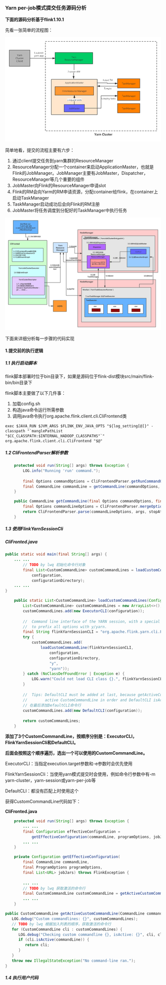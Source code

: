 ### Yarn per-job模式提交任务源码分析

**下面的源码分析基于flink1.10.1**

先看一张简单的流程图：

<div align=center>
  <img src="images/submitJob.png" />
</div>

简单地看，提交的流程主要有六步：

1. 通过client提交任务到yarn集群的ResourceManager
2. ResourceManager分配一个container来启动ApplicationMaster，也就是Flink的JobManager。JobManager主要有JobMaster，Dispatcher，ResourceManager等几个重要的组件
3. JobMaster向Flink的ResourceManager申请slot
4. Flink的RM会向Yarm的RM申请资源，分配container给flink，在container上启动TaskManager
5. TaskManager启动成功后会向Flink的RM注册
6. JobMaster将任务调度到分配好的TaskManager中执行任务

<div align=center>
  <img src="images/submitApplication流程.png" />
</div>



下面来详细分析每一步骤的代码实现

#### 1.提交前的执行逻辑

##### 1.1 执行启动脚本

flink脚本部署时位于bin目录下，如果是源码位于flink-dist模块src/main/flink-bin/bin目录下

flink脚本主要做了以下几件事：

1. 加载config.sh
2. 构造java命令运行所需参数
3. 调用java命令执行org.apache.flink.client.cli.CliFrontend类

```shell
exec $JAVA_RUN $JVM_ARGS $FLINK_ENV_JAVA_OPTS "${log_setting[@]}" -classpath "`manglePathList "$CC_CLASSPATH:$INTERNAL_HADOOP_CLASSPATHS"`" org.apache.flink.client.cli.CliFrontend "$@"
```



##### 1.2 CliFrontendParser解析参数

```java
	protected void run(String[] args) throws Exception {
		LOG.info("Running 'run' command.");

		final Options commandOptions = CliFrontendParser.getRunCommandOptions();
		final CommandLine commandLine = getCommandLine(commandOptions, args, true);
	}
```

```java
	public CommandLine getCommandLine(final Options commandOptions, final String[] args, final boolean stopAtNonOptions) throws CliArgsException {
		final Options commandLineOptions = CliFrontendParser.mergeOptions(commandOptions, customCommandLineOptions);
		return CliFrontendParser.parse(commandLineOptions, args, stopAtNonOptions);
	}
```



##### 1.3 使用FlinkYarnSessionCli

##### CliFronted.java

```java
public static void main(final String[] args) {
	...	...
		// TODO by lwq 初始化命令行对象
		final List<CustomCommandLine> customCommandLines = loadCustomCommandLines(
			configuration,
			configurationDirectory);
	...	...
}
```

```java
	public static List<CustomCommandLine> loadCustomCommandLines(Configuration configuration, String configurationDirectory) {
		List<CustomCommandLine> customCommandLines = new ArrayList<>();
		customCommandLines.add(new ExecutorCLI(configuration));

		//	Command line interface of the YARN session, with a special initialization here
		//	to prefix all options with y/yarn.
		final String flinkYarnSessionCLI = "org.apache.flink.yarn.cli.FlinkYarnSessionCli";
		try {
			customCommandLines.add(
				loadCustomCommandLine(flinkYarnSessionCLI,
					configuration,
					configurationDirectory,
					"y",
					"yarn"));
		} catch (NoClassDefFoundError | Exception e) {
			LOG.warn("Could not load CLI class {}.", flinkYarnSessionCLI, e);
		}

		//	Tips: DefaultCLI must be added at last, because getActiveCustomCommandLine(..) will get the
		//	      active CustomCommandLine in order and DefaultCLI isActive always return true.
		// 在最后添加DefaultCLI命令行
		customCommandLines.add(new DefaultCLI(configuration));

		return customCommandLines;
	}
```

**添加了3个CustomCommandLine，按顺序分别是：ExecutorCLI，FlinkYarnSessionCli和DefaultCLI。**

**后面会按照这个顺序遍历，选出一个可以使用的CustomCommandLine。**

ExecutorCLI：当指定execution.target参数和-e参数时会优先使用

FlinkYarnSessionCli：当使用yarn模式提交时会使用，例如命令行参数中有-m yarn-cluster，yarn-session或yarn-per-job等

DefaultCLI：都没有匹配上时使用这个

获得CustomCommandLine代码如下：

**CliFronted.java**

```java
	protected void run(String[] args) throws Exception {
		...	...
		final Configuration effectiveConfiguration =
			getEffectiveConfiguration(commandLine, programOptions, jobJars);
		...	...
	}
```

```java
	private Configuration getEffectiveConfiguration(
		final CommandLine commandLine,
		final ProgramOptions programOptions,
		final List<URL> jobJars) throws FlinkException {

        ...	...
		// TODO by lwq 获取激活的命令行
		final CustomCommandLine customCommandLine = getActiveCustomCommandLine(checkNotNull(commandLine));
		...	...
	}
```

```java
public CustomCommandLine getActiveCustomCommandLine(CommandLine commandLine) {
   LOG.debug("Custom commandlines: {}", customCommandLines);
   // TODO by lwq 根据加入列表的顺序，获取激活的命令行
   for (CustomCommandLine cli : customCommandLines) {
      LOG.debug("Checking custom commandline {}, isActive: {}", cli, cli.isActive(commandLine));
      if (cli.isActive(commandLine)) {
         return cli;
      }
   }
   throw new IllegalStateException("No command-line ran.");
}
```



##### 1.4 执行用户代码

